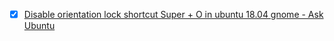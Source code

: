 - [x] [Disable orientation lock shortcut Super + O in ubuntu 18.04 gnome - Ask Ubuntu](https://askubuntu.com/questions/1179858/disable-orientation-lock-shortcut-super-o-in-ubuntu-18-04-gnome)